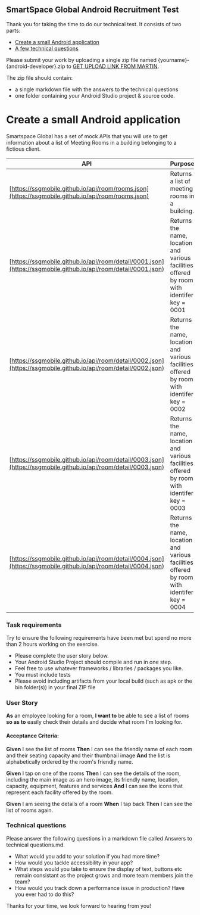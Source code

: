 ## SmartSpace Global Android Recruitment Test

Thank you for taking the time to do our technical test. It consists of two parts:

- [Create a small Android application](#create-a-small-android-application)
- [A few technical questions](#technical-questions)

Please submit your work by uploading a single zip file named {yourname}-{android-developer}.zip to [GET UPLOAD LINK FROM MARTIN]().

The zip file should contain:
- a single markdown file with the answers to the technical questions
- one folder containing your Android Studio project & source code.

# Create a small Android application

Smartspace Global has a set of mock APIs that you will use to get information about a list of Meeting Rooms in a building belonging to a fictious client. 

API | Purpose
------------ | -------------
[https://ssgmobile.github.io/api/room/rooms.json](https://ssgmobile.github.io/api/room/rooms.json) | Returns a list of meeting rooms in a building.
[https://ssgmobile.github.io/api/room/detail/0001.json](https://ssgmobile.github.io/api/room/detail/0001.json) | Returns the name, location and various facilities offered by room with identifer key = 0001 
[https://ssgmobile.github.io/api/room/detail/0002.json](https://ssgmobile.github.io/api/room/detail/0002.json) | Returns the name, location and various facilities offered by room with identifer key = 0002
[https://ssgmobile.github.io/api/room/detail/0003.json](https://ssgmobile.github.io/api/room/detail/0003.json) | Returns the name, location and various facilities offered by room with identifer key = 0003
[https://ssgmobile.github.io/api/room/detail/0004.json](https://ssgmobile.github.io/api/room/detail/0004.json) | Returns the name, location and various facilities offered by room with identifer key = 0004

### Task requirements

Try to ensure the following requirements have been met but spend no more than 2 hours working on the exercise.

- Please complete the user story below.
- Your Android Studio Project should compile and run in one step.
- Feel free to use whatever frameworks / libraries / packages you like.
- You must include tests
- Please avoid including artifacts from your local build (such as apk or the bin folder(s)) in your final ZIP file

### User Story
**As** an employee looking for a room, **I want to** be able to see a list of rooms **so as to** easily check their details and decide what room I'm looking for. 
 
#### Acceptance Criteria:
**Given** I see the list of rooms
**Then** I can see the friendly name of each room and their seating capacity and their thumbnail image
**And** the list is alphabetically ordered by the room's friendly name.
 
**Given** I tap on one of the rooms
**Then** I can see the details of the room, including the main image as an hero image, its friendly name, location, capacity, equipment, features and services
**And** I can see the icons that represent each facility offered by the room.
 
**Given** I am seeing the details of a room
**When** I tap back
**Then** I can see the list of rooms again.

### Technical questions

Please answer the following questions in a markdown file called Answers to technical questions.md.

- What would you add to your solution if you had more time?
- How would you tackle accessibility in your app?
- What steps would you take to ensure the display of text, buttons etc remain consistant as the project grows and more team members join the team?
- How would you track down a performance issue in production? Have you ever had to do this?


Thanks for your time, we look forward to hearing from you!
